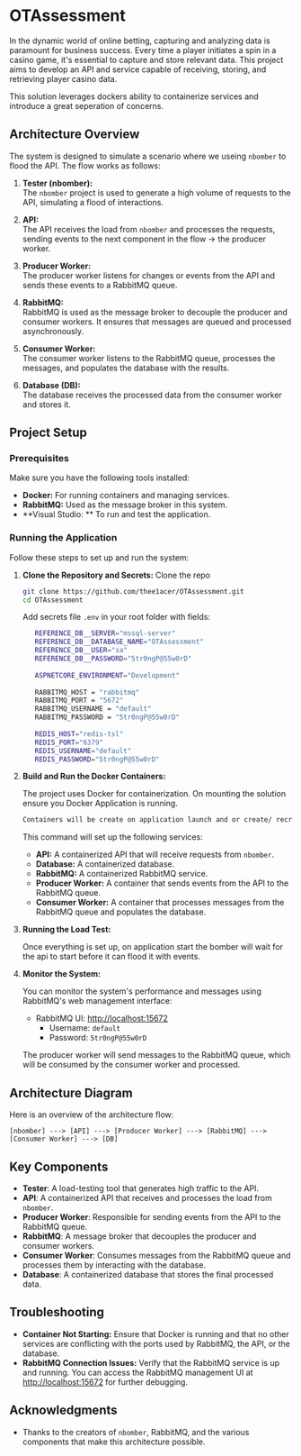 # OTAssessment

In the dynamic world of online betting, capturing and analyzing data is paramount for business success. Every time a player initiates a spin in a casino game, it's essential to capture and store relevant data. This project aims to develop an API and service capable of receiving, storing, and retrieving player casino data.

This solution leverages dockers ability to containerize services and introduce a great seperation of concerns.

## Architecture Overview

The system is designed to simulate a scenario where we useing `nbomber` to flood the API. The flow works as follows:

1. **Tester (nbomber):**  
   The `nbomber` project is used to generate a high volume of requests to the API, simulating a flood of interactions.

2. **API:**  
   The API receives the load from `nbomber` and processes the requests, sending events to the next component in the flow -> the producer worker.

3. **Producer Worker:**  
   The producer worker listens for changes or events from the API and sends these events to a RabbitMQ queue.

4. **RabbitMQ:**  
   RabbitMQ is used as the message broker to decouple the producer and consumer workers. It ensures that messages are queued and processed asynchronously.

5. **Consumer Worker:**  
   The consumer worker listens to the RabbitMQ queue, processes the messages, and populates the database with the results.

6. **Database (DB):**  
   The database receives the processed data from the consumer worker and stores it.

## Project Setup

### Prerequisites

Make sure you have the following tools installed:

- **Docker:** For running containers and managing services.
- **RabbitMQ:** Used as the message broker in this system.
- **Visual Studio: ** To run and test the application.

### Running the Application

Follow these steps to set up and run the system:

1. **Clone the Repository and Secrets:**
   Clone the repo

   ```bash
   git clone https://github.com/thee1acer/OTAssessment.git
   cd OTAssessment
   ```

   Add secrets file ```.env``` in your root folder with fields:
   ```bash
      REFERENCE_DB__SERVER="mssql-server"
      REFERENCE_DB__DATABASE_NAME="OTAssessment"
      REFERENCE_DB__USER="sa"
      REFERENCE_DB__PASSWORD="5tr0ngP@55w0rD"
      
      ASPNETCORE_ENVIRONMENT="Development"
      
      RABBITMQ_HOST = "rabbitmq"
      RABBITMQ_PORT = "5672"
      RABBITMQ_USERNAME = "default"
      RABBITMQ_PASSWORD = "5tr0ngP@55w0rD"
      
      REDIS_HOST="redis-tsl"
      REDIS_PORT="6379"
      REDIS_USERNAME="default"
      REDIS_PASSWORD="5tr0ngP@55w0rD"
   ```

3. **Build and Run the Docker Containers:**

   The project uses Docker for containerization. On mounting the solution ensure you Docker Application is running.

   ```bash
   Containers will be create on application launch and or create/ recreated on application start so no need to run any docker commands
   ```

   This command will set up the following services:
   - **API:** A containerized API that will receive requests from `nbomber`.
   - **Database:** A containerized database.
   - **RabbitMQ:** A containerized RabbitMQ service.
   - **Producer Worker:** A container that sends events from the API to the RabbitMQ queue.
   - **Consumer Worker:** A container that processes messages from the RabbitMQ queue and populates the database.

4. **Running the Load Test:**

   Once everything is set up, on application start the bomber will wait for the api to start before it can flood it with events.

5. **Monitor the System:**

   You can monitor the system's performance and messages using RabbitMQ's web management interface:
   
   - RabbitMQ UI: [http://localhost:15672](http://localhost:15672)
     - Username: `default`
     - Password: `5tr0ngP@55w0rD`

   The producer worker will send messages to the RabbitMQ queue, which will be consumed by the consumer worker and processed.

## Architecture Diagram

Here is an overview of the architecture flow:

```
[nbomber] ---> [API] ---> [Producer Worker] ---> [RabbitMQ] ---> [Consumer Worker] ---> [DB]
```

## Key Components

- **Tester**: A load-testing tool that generates high traffic to the API.
- **API**: A containerized API that receives and processes the load from `nbomber`.
- **Producer Worker**: Responsible for sending events from the API to the RabbitMQ queue.
- **RabbitMQ**: A message broker that decouples the producer and consumer workers.
- **Consumer Worker**: Consumes messages from the RabbitMQ queue and processes them by interacting with the database.
- **Database**: A containerized database that stores the final processed data.

## Troubleshooting

- **Container Not Starting:** Ensure that Docker is running and that no other services are conflicting with the ports used by RabbitMQ, the API, or the database.
- **RabbitMQ Connection Issues:** Verify that the RabbitMQ service is up and running. You can access the RabbitMQ management UI at [http://localhost:15672](http://localhost:15672) for further debugging.

## Acknowledgments

- Thanks to the creators of `nbomber`, RabbitMQ, and the various components that make this architecture possible.

